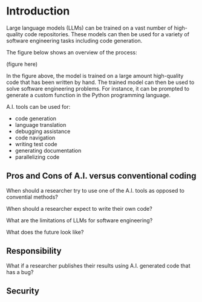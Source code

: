 # Introduction

Large language models (LLMs) can be trained on a vast number of high-quality code repositories. These models can then be used for a variety of software engineering tasks including code generation.

The figure below shows an overview of the process:

(figure here)

In the figure above, the model is trained on a large amount high-quality code that has been written by hand. The trained model can then be used to solve software engineering problems. For instance, it can be prompted to generate a custom function in the Python programming language.

A.I. tools can be used for:

- code generation  
- language translation
- debugging assistance
- code navigation  
- writing test code  
- generating documentation  
- parallelizing code  

## Pros and Cons of A.I. versus conventional coding

When should a researcher try to use one of the A.I. tools as opposed to convential methods?

When should a researcher expect to write their own code?

What are the limitations of LLMs for software engineering?

What does the future look like?

## Responsibility

What if a researcher publishes their results using A.I. generated code that has a bug?

## Security
